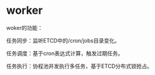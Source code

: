 # worker

woker的功能：

任务同步：监听ETCD中的/cron/jobs目录变化。

任务调度：基于cron表达式计算，触发过期任务。

任务执行：协程池并发执行多任务，基于ETCD分布式锁抢占。
